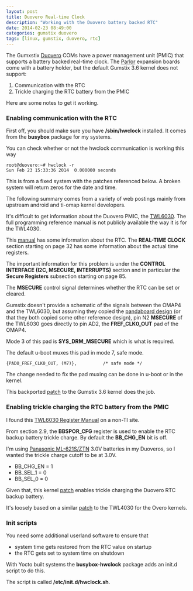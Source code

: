 ```yaml
---
layout: post
title: Duovero Real-time Clock
description: "Working with the Duovero battery backed RTC"
date: 2014-02-23 08:49:00
categories: gumstix duovero
tags: [linux, gumstix, duovero, rtc]
---
```


The Gumxstix [Duovero][duovero] COMs have a power management unit (PMIC) that
supports a battery backed real-time clock. The [Parlor][parlor] expansion boards
come with a battery holder, but the default Gumstix 3.6 kernel does not support:

1. Communication with the RTC
2. Trickle charging the RTC battery from the PMIC

Here are some notes to get it working.

### Enabling communication with the RTC

First off, you should make sure you have **/sbin/hwclock** installed. It comes
from the **busybox** package for my systems.

You can check whether or not the hwclock communication is working this way

    root@duovero:~# hwclock -r
    Sun Feb 23 15:33:36 2014  0.000000 seconds

This is from a fixed system with the patches referenced below. A broken system
will return zeros for the date and time.
 
The following summary comes from a variety of web postings mainly from upstream
android and ti-omap kernel developers.

It's difficult to get information about the Duovero PMIC, the [TWL6030][twl6030].
The full programming reference manual is not publicly available the way it is
for the TWL4030.

This [manual][swcs045c] has some information about the RTC. The
**REAL-TIME CLOCK** section starting on page 32 has some information about the
actual time registers. 

The important information for this problem is under the 
**CONTROL INTERFACE (I2C, MSECURE, INTERRUPTS)** section and in particular the 
**Secure Registers** subsection starting on page 85.

The **MSECURE** control signal determines whether the RTC can be set or cleared.
 
Gumstix doesn't provide a schematic of the signals between the OMAP4 and the
TWL6030, but assuming they copied the [pandaboard design][pandaboard-schematic]
(or that they both copied some other reference design), pin N2 **MSECURE** of 
the TWL6030 goes directly to pin AD2, the **FREF\_CLK0\_OUT** pad of the OMAP4. 

Mode 3 of this pad is **SYS\_DRM\_MSECURE** which is what is required.

The default u-boot muxes this pad in mode 7, safe mode.

    {PAD0_FREF_CLK0_OUT, (M7)},          /* safe mode */

The change needed to fix the pad muxing can be done in u-boot or in the kernel.

This backported [patch][msecure-mux-patch] to the Gumstix 3.6 kernel does the
job.


### Enabling trickle charging the RTC battery from the PMIC

I found this [TWL6030 Register Manual][twl6030-register-manual] on a non-TI site.

From section 2.9, the **BBSPOR\_CFG** register is used to enable the RTC backup
battery trickle charge. By default the **BB\_CHG\_EN** bit is off. 

I'm using [Panasonic ML-621S/ZTN][duovero-battery] 3.0V batteries in my
Duoveros, so I wanted the trickle charge cutoff to be at 3.0V.

- BB\_CHG\_EN = 1
- BB\_SEL_1 = 0
- BB\_SEL_0 = 0

Given that, this kernel [patch][trickle-charge-patch] enables trickle charging
the Duovero RTC backup battery.

It's loosely based on a similar [patch][overo-trickle-charge-patch] to the 
TWL4030 for the Overo kernels.

### Init scripts

You need some additional userland software to ensure that

- system time gets restored from the RTC value on startup
- the RTC gets set to system time on shutdown

With Yocto built systems the **busybox-hwclock** package adds an init.d script
to do this. 

The script is called **/etc/init.d/hwclock.sh**.


[duovero]: https://store.gumstix.com/index.php/category/43/
[parlor]: https://store.gumstix.com/index.php/products/287/
[twl6030]: http://www.ti.com/product/twl6030
[swcs045c]: http://www.farnell.com/datasheets/1481246.pdf
[pandaboard-schematic]: http://pandaboard.org/sites/default/files/board_reference/pandaboard-ea1/panda-ea1-schematic.pdf
[msecure-mux-patch]: https://github.com/scottellis/meta-duovero/blob/master/recipes-kernel/linux/linux-gumstix-3.6/0013-ARM-OMAP4-TWL-mux-sys_drm_msecure-as-output-for-PMIC.patch
[twl6030-register-manual]: http://www.cjemicros.f2s.com/public/datasheets/TWL6030_Register_Map.pdf
[duovero-battery]: http://www.digikey.com/product-detail/en/ML-621S%2FZTN/P007-ND/965124
[trickle-charge-patch]: https://github.com/scottellis/meta-duovero/blob/master/recipes-kernel/linux/linux-gumstix-3.6/0014-Enable-RTC-backup-battery-charging.patch
[overo-trickle-charge-patch]: https://github.com/gumstix/meta-gumstix/blob/dora/recipes-kernel/linux/linux-gumstix-3.5/0007-rtc-twl-add-support-for-backup-battery-recharge.patch